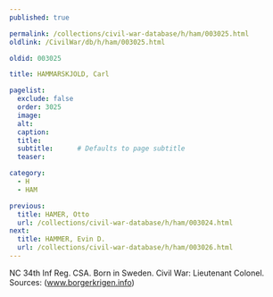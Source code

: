 ```yaml
---
published: true

permalink: /collections/civil-war-database/h/ham/003025.html
oldlink: /CivilWar/db/h/ham/003025.html

oldid: 003025

title: HAMMARSKJOLD, Carl

pagelist:
  exclude: false
  order: 3025
  image: 
  alt:
  caption:
  title:
  subtitle:      # Defaults to page subtitle
  teaser:

category: 
  - H 
  - HAM

previous:
  title: HAMER, Otto
  url: /collections/civil-war-database/h/ham/003024.html  
next:
  title: HAMMER, Evin D.
  url: /collections/civil-war-database/h/ham/003026.html   
---
```

NC 34th Inf Reg. CSA. Born in Sweden. Civil War: Lieutenant Colonel. Sources: (www.borgerkrigen.info)